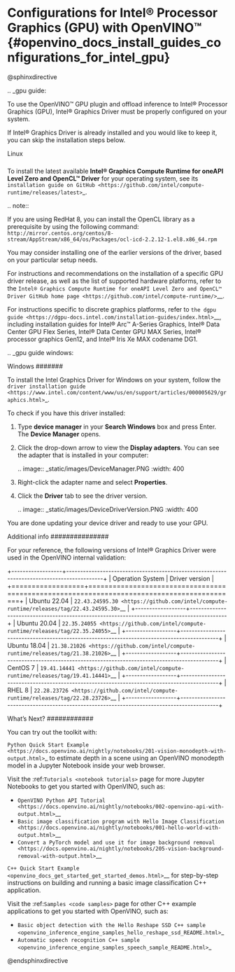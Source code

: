 # Configurations for Intel® Processor Graphics (GPU) with OpenVINO™ {#openvino_docs_install_guides_configurations_for_intel_gpu}


@sphinxdirective

.. _gpu guide:


To use the OpenVINO™ GPU plugin and offload inference to Intel® Processor Graphics (GPU), Intel® Graphics Driver must be properly configured on your system.

If Intel® Graphics Driver is already installed and you would like to keep it, you can skip the installation steps below.

Linux
#####

To install the latest available **Intel® Graphics Compute Runtime for oneAPI Level Zero and OpenCL™ Driver** for your operating system, 
see its `installation guide on GitHub <https://github.com/intel/compute-runtime/releases/latest>`_.

.. note::

  If you are using RedHat 8, you can install the OpenCL library as a prerequisite by using the following command: 
  ``http://mirror.centos.org/centos/8-stream/AppStream/x86_64/os/Packages/ocl-icd-2.2.12-1.el8.x86_64.rpm``



You may consider installing one of the earlier versions of the driver, based on your particular setup needs.

For instructions and recommendations on the installation of a specific GPU driver release, as well as the list of supported hardware platforms, refer to the `Intel® Graphics Compute Runtime for oneAPI Level Zero and OpenCL™ Driver GitHub home page <https://github.com/intel/compute-runtime/>`__.

For instructions specific to discrete graphics platforms, refer to `the dgpu guide <https://dgpu-docs.intel.com/installation-guides/index.html>`__, 
including installation guides for Intel® Arc™ A-Series Graphics, Intel® Data Center GPU Flex Series, Intel® Data Center GPU MAX Series, Intel® processor graphics Gen12, and Intel® Iris Xe MAX codename DG1.




.. _gpu guide windows:


Windows
#######

To install the Intel Graphics Driver for Windows on your system, follow the `driver installation guide <https://www.intel.com/content/www/us/en/support/articles/000005629/graphics.html>`_.

To check if you have this driver installed:

1. Type **device manager** in your **Search Windows** box and press Enter. The **Device Manager** opens.
2. Click the drop-down arrow to view the **Display adapters**. You can see the adapter that is installed in your computer:  

   .. image:: _static/images/DeviceManager.PNG
      :width: 400

3. Right-click the adapter name and select **Properties**.
4. Click the **Driver** tab to see the driver version.  

   .. image:: _static/images/DeviceDriverVersion.PNG
      :width: 400

You are done updating your device driver and ready to use your GPU.

Additional info
###############

For your reference, the following versions of Intel® Graphics Driver were used in the OpenVINO internal validation:

+------------------+-------------------------------------------------------------------------------------------+
| Operation System | Driver version                                                                            |
+==================+===========================================================================================+
| Ubuntu 22.04     | `22.43.24595.30 <https://github.com/intel/compute-runtime/releases/tag/22.43.24595.30>`__ |
+------------------+-------------------------------------------------------------------------------------------+
| Ubuntu 20.04     | `22.35.24055 <https://github.com/intel/compute-runtime/releases/tag/22.35.24055>`__       |
+------------------+-------------------------------------------------------------------------------------------+
| Ubuntu 18.04     | `21.38.21026 <https://github.com/intel/compute-runtime/releases/tag/21.38.21026>`__       |
+------------------+-------------------------------------------------------------------------------------------+
| CentOS 7         | `19.41.14441 <https://github.com/intel/compute-runtime/releases/tag/19.41.14441>`__       |
+------------------+-------------------------------------------------------------------------------------------+
| RHEL 8           | `22.28.23726 <https://github.com/intel/compute-runtime/releases/tag/22.28.23726>`__       |
+------------------+-------------------------------------------------------------------------------------------+


What’s Next?
############

You can try out the toolkit with:


`Python Quick Start Example <https://docs.openvino.ai/nightly/notebooks/201-vision-monodepth-with-output.html>`_ to estimate depth in a scene using an OpenVINO monodepth model in a Jupyter Notebook inside your web browser.

Visit the :ref:`Tutorials <notebook tutorials>` page for more Jupyter Notebooks to get you started with OpenVINO, such as:
   
* `OpenVINO Python API Tutorial <https://docs.openvino.ai/nightly/notebooks/002-openvino-api-with-output.html>`__
* `Basic image classification program with Hello Image Classification <https://docs.openvino.ai/nightly/notebooks/001-hello-world-with-output.html>`__
* `Convert a PyTorch model and use it for image background removal <https://docs.openvino.ai/nightly/notebooks/205-vision-background-removal-with-output.html>`__


 `C++ Quick Start Example <openvino_docs_get_started_get_started_demos.html>`__ for step-by-step instructions on building and running a basic image classification C++ application.

Visit the :ref:`Samples <code samples>` page for other C++ example applications to get you started with OpenVINO, such as:

* `Basic object detection with the Hello Reshape SSD C++ sample <openvino_inference_engine_samples_hello_reshape_ssd_README.html>`_
* `Automatic speech recognition C++ sample <openvino_inference_engine_samples_speech_sample_README.html>`_


@endsphinxdirective



